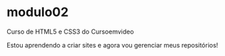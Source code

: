 # modulo02
 Curso de HTML5 e CSS3 do Cursoemvideo

Estou aprendendo a criar sites e agora vou gerenciar meus repositórios!